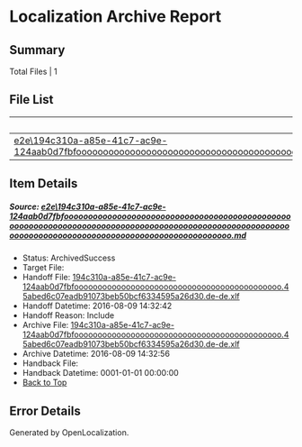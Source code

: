 # <a name='report-top'></a> Localization Archive Report

## Summary
 Total Files | 1

## File List
 Source File | Status | Details 
 ----------- | ------ | ------- 
 [e2e\194c310a-a85e-41c7-ac9e-124aab0d7fbfooooooooooooooooooooooooooooooooooooooooooooooooooooooooooooooooooooooooooooooooooooooooooooooooooooooooooooooooooooooooooooooooooooooooooooooooooooooo.md](https://github.com/OpenLocalizationTestOrg/oltest/blob/78a6d10219c6045357744ea129ec77632f56ea9a/e2e/194c310a-a85e-41c7-ac9e-124aab0d7fbfooooooooooooooooooooooooooooooooooooooooooooooooooooooooooooooooooooooooooooooooooooooooooooooooooooooooooooooooooooooooooooooooooooooooooooooooooooooo.md) | ArchivedSuccess | [Details](#8b83341b36b123dd447acce89c0eb91279c8b15b1)

## Item Details
##### <a name='8b83341b36b123dd447acce89c0eb91279c8b15b1'></a> Source: [e2e\194c310a-a85e-41c7-ac9e-124aab0d7fbfooooooooooooooooooooooooooooooooooooooooooooooooooooooooooooooooooooooooooooooooooooooooooooooooooooooooooooooooooooooooooooooooooooooooooooooooooooooo.md](https://github.com/OpenLocalizationTestOrg/oltest/blob/78a6d10219c6045357744ea129ec77632f56ea9a/e2e/194c310a-a85e-41c7-ac9e-124aab0d7fbfooooooooooooooooooooooooooooooooooooooooooooooooooooooooooooooooooooooooooooooooooooooooooooooooooooooooooooooooooooooooooooooooooooooooooooooooooooooo.md)
* Status: ArchivedSuccess
* Target File: 
* Handoff File: [194c310a-a85e-41c7-ac9e-124aab0d7fbfoooooooooooooooooooooooooooooooooooooooooooo.45abed6c07eadb91073beb50bcf6334595a26d30.de-de.xlf](https://github.com/OpenLocalizationTestOrg/olhandoff-e2e/blob/15232d1130600823684adaea1b46614afefffa85/ol-handoff/OpenLocalizationTestOrg/ol-test-dede/ci/ht/194c310a-a85e-41c7-ac9e-124aab0d7fbfoooooooooooooooooooooooooooooooooooooooooooo.45abed6c07eadb91073beb50bcf6334595a26d30.de-de.xlf)
* Handoff Datetime: 2016-08-09 14:32:42
* Handoff Reason: Include
* Archive File: [194c310a-a85e-41c7-ac9e-124aab0d7fbfoooooooooooooooooooooooooooooooooooooooooooo.45abed6c07eadb91073beb50bcf6334595a26d30.de-de.xlf](https://github.com/OpenLocalizationTestOrg/olhandoff-e2e/blob/41851f34e342e9c05b52bd61ca9cfcc78efd6e9c/ol-archive/OpenLocalizationTestOrg/ol-test-dede/ci/ht/194c310a-a85e-41c7-ac9e-124aab0d7fbfoooooooooooooooooooooooooooooooooooooooooooo.45abed6c07eadb91073beb50bcf6334595a26d30.de-de.xlf)
* Archive Datetime: 2016-08-09 14:32:56
* Handback File: 
* Handback Datetime: 0001-01-01 00:00:00
* [Back to Top](#report-top)


## Error Details

Generated by OpenLocalization.
